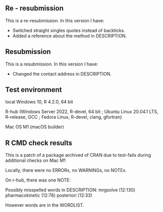 ## Re - resubmission
This is a re-resubmission. In this version I have:

* Switched straight singles quotes instead of backticks.
* Added a reference about the method in DESCRIPTION.

## Resubmission
This is a resubmission. In this version I have:

* Changed the contact address in DESCRIPTION.
  
## Test environment
local Windows 10, R 4.2.0, 64 bit

R-hub (Windows Server 2022, R-devel, 64 bit ; Ubuntu Linux 20.04.1 LTS, R-release, GCC ; Fedora Linux, R-devel, clang, gfortran)

Mac OS M1 (macOS builder)

## R CMD check results
This is a patch of a package archived of CRAN due to test-fails during additional checks on Mac M1

Locally, there were no ERRORs, no WARNINGs, no NOTEs.

On r-hub, there was one NOTE:  

Possibly misspelled words in DESCRIPTION:
  mrgsolve (12:130)
  pharmacokinetic (12:78)
  posteriori (12:33)

However words are in the WORDLIST.

